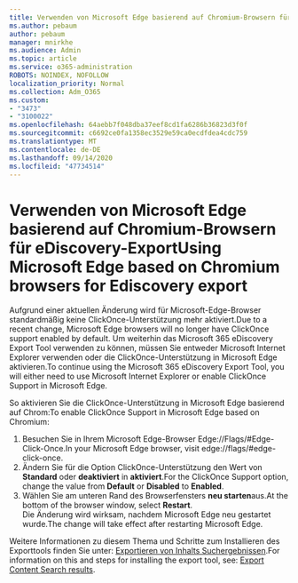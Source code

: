 ```yaml
---
title: Verwenden von Microsoft Edge basierend auf Chromium-Browsern für eDiscovery-Export
ms.author: pebaum
author: pebaum
manager: mnirkhe
ms.audience: Admin
ms.topic: article
ms.service: o365-administration
ROBOTS: NOINDEX, NOFOLLOW
localization_priority: Normal
ms.collection: Adm_O365
ms.custom:
- "3473"
- "3100022"
ms.openlocfilehash: 64aebb7f048dba37eef8cd1fa6286b36823d3f0f
ms.sourcegitcommit: c6692ce0fa1358ec3529e59ca0ecdfdea4cdc759
ms.translationtype: MT
ms.contentlocale: de-DE
ms.lasthandoff: 09/14/2020
ms.locfileid: "47734514"
---
```

# <a name="using-microsoft-edge-based-on-chromium-browsers-for-ediscovery-export"></a><span data-ttu-id="be696-102">Verwenden von Microsoft Edge basierend auf Chromium-Browsern für eDiscovery-Export</span><span class="sxs-lookup"><span data-stu-id="be696-102">Using Microsoft Edge based on Chromium browsers for Ediscovery export</span></span>

<span data-ttu-id="be696-103">Aufgrund einer aktuellen Änderung wird für Microsoft-Edge-Browser standardmäßig keine ClickOnce-Unterstützung mehr aktiviert.</span><span class="sxs-lookup"><span data-stu-id="be696-103">Due to a recent change, Microsoft Edge browsers will no longer have ClickOnce support enabled by default.</span></span> <span data-ttu-id="be696-104">Um weiterhin das Microsoft 365 eDiscovery Export Tool verwenden zu können, müssen Sie entweder Microsoft Internet Explorer verwenden oder die ClickOnce-Unterstützung in Microsoft Edge aktivieren.</span><span class="sxs-lookup"><span data-stu-id="be696-104">To continue using the Microsoft 365 eDiscovery Export Tool, you will either need to use Microsoft Internet Explorer or enable ClickOnce Support in Microsoft Edge.</span></span> 

<span data-ttu-id="be696-105">So aktivieren Sie die ClickOnce-Unterstützung in Microsoft Edge basierend auf Chrom:</span><span class="sxs-lookup"><span data-stu-id="be696-105">To enable ClickOnce Support in Microsoft Edge based on Chromium:</span></span> 
1. <span data-ttu-id="be696-106">Besuchen Sie in Ihrem Microsoft Edge-Browser Edge://Flags/#Edge-Click-Once.</span><span class="sxs-lookup"><span data-stu-id="be696-106">In your Microsoft Edge browser, visit edge://flags/#edge-click-once.</span></span>
2. <span data-ttu-id="be696-107">Ändern Sie für die Option ClickOnce-Unterstützung den Wert von **Standard** oder **deaktiviert** in **aktiviert**.</span><span class="sxs-lookup"><span data-stu-id="be696-107">For the ClickOnce Support option, change the value from **Default** or **Disabled** to **Enabled**.</span></span> 
3. <span data-ttu-id="be696-108">Wählen Sie am unteren Rand des Browserfensters **neu starten**aus.</span><span class="sxs-lookup"><span data-stu-id="be696-108">At the bottom of the browser window, select **Restart**.</span></span> <br>
 <span data-ttu-id="be696-109">Die Änderung wird wirksam, nachdem Microsoft Edge neu gestartet wurde.</span><span class="sxs-lookup"><span data-stu-id="be696-109">The change will take effect after restarting Microsoft Edge.</span></span> 

<span data-ttu-id="be696-110">Weitere Informationen zu diesem Thema und Schritte zum Installieren des Exporttools finden Sie unter: [ Exportieren von Inhalts Suchergebnissen](https://docs.microsoft.com/microsoft-365/compliance/export-search-results).</span><span class="sxs-lookup"><span data-stu-id="be696-110">For information on this and steps for installing the  export tool, see: [ Export Content Search results](https://docs.microsoft.com/microsoft-365/compliance/export-search-results).</span></span>